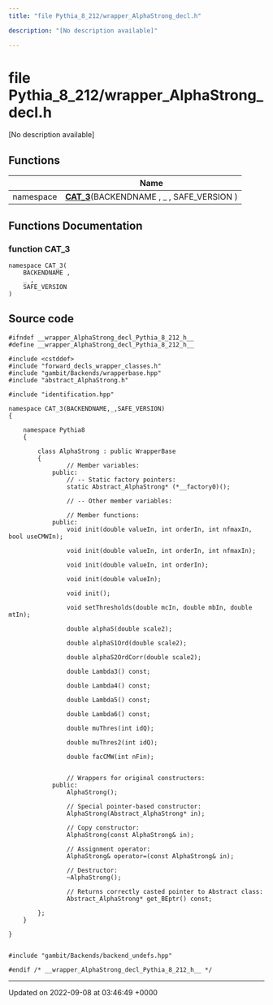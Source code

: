 ```yaml
---
title: "file Pythia_8_212/wrapper_AlphaStrong_decl.h"

description: "[No description available]"

---
```


# file Pythia_8_212/wrapper_AlphaStrong_decl.h

[No description available]

## Functions

|                | Name           |
| -------------- | -------------- |
| namespace | **[CAT_3](/documentation/code/files/wrapper__alphastrong__decl_8h/#function-cat-3)**(BACKENDNAME , _ , SAFE_VERSION ) |


## Functions Documentation

### function CAT_3

```
namespace CAT_3(
    BACKENDNAME ,
    _ ,
    SAFE_VERSION 
)
```




## Source code

```
#ifndef __wrapper_AlphaStrong_decl_Pythia_8_212_h__
#define __wrapper_AlphaStrong_decl_Pythia_8_212_h__

#include <cstddef>
#include "forward_decls_wrapper_classes.h"
#include "gambit/Backends/wrapperbase.hpp"
#include "abstract_AlphaStrong.h"

#include "identification.hpp"

namespace CAT_3(BACKENDNAME,_,SAFE_VERSION)
{
    
    namespace Pythia8
    {
        
        class AlphaStrong : public WrapperBase
        {
                // Member variables: 
            public:
                // -- Static factory pointers: 
                static Abstract_AlphaStrong* (*__factory0)();
        
                // -- Other member variables: 
        
                // Member functions: 
            public:
                void init(double valueIn, int orderIn, int nfmaxIn, bool useCMWIn);
        
                void init(double valueIn, int orderIn, int nfmaxIn);
        
                void init(double valueIn, int orderIn);
        
                void init(double valueIn);
        
                void init();
        
                void setThresholds(double mcIn, double mbIn, double mtIn);
        
                double alphaS(double scale2);
        
                double alphaS1Ord(double scale2);
        
                double alphaS2OrdCorr(double scale2);
        
                double Lambda3() const;
        
                double Lambda4() const;
        
                double Lambda5() const;
        
                double Lambda6() const;
        
                double muThres(int idQ);
        
                double muThres2(int idQ);
        
                double facCMW(int nFin);
        
        
                // Wrappers for original constructors: 
            public:
                AlphaStrong();
        
                // Special pointer-based constructor: 
                AlphaStrong(Abstract_AlphaStrong* in);
        
                // Copy constructor: 
                AlphaStrong(const AlphaStrong& in);
        
                // Assignment operator: 
                AlphaStrong& operator=(const AlphaStrong& in);
        
                // Destructor: 
                ~AlphaStrong();
        
                // Returns correctly casted pointer to Abstract class: 
                Abstract_AlphaStrong* get_BEptr() const;
        
        };
    }
    
}


#include "gambit/Backends/backend_undefs.hpp"

#endif /* __wrapper_AlphaStrong_decl_Pythia_8_212_h__ */
```


-------------------------------

Updated on 2022-09-08 at 03:46:49 +0000
